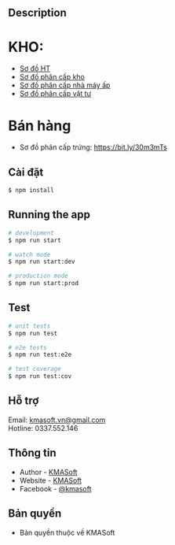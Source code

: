 ## Description

# KHO:
  - [Sơ đồ HT](https://bit.ly/3bndXEa)
  - [Sơ đồ phân cấp kho](https://bit.ly/3v3dDlK)
  - [Sơ đồ phân cấp nhà máy ấp](https://bit.ly/2PIYvtI)
  - [Sơ đồ phân cấp vật tư](https://bit.ly/38gand5)

# Bán hàng

  - Sơ đồ phân cấp trứng: https://bit.ly/30m3mTs

##  Cài đặt

```bash
$ npm install
```

## Running the app

```bash
# development
$ npm run start

# watch mode
$ npm run start:dev

# production mode
$ npm run start:prod
```

## Test

```bash
# unit tests
$ npm run test

# e2e tests
$ npm run test:e2e

# test coverage
$ npm run test:cov
```

## Hỗ trợ

Email: kmasoft.vn@gmail.com  
Hotline: 0337.552.146

## Thông tin 

- Author - [KMASoft](https://kmasoft.vn)
- Website - [KMASoft](https://kmasoft.vn)
- Facebook - [@kmasoft](https://www.facebook.com/kmasoft/)

## Bản quyền
- Bản quyền thuộc về KMASoft
